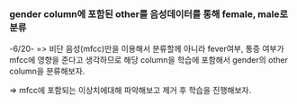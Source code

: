 ### gender column에 포함된 other를 음성데이터를 통해 female, male로 분류



-6/20-
=> 비단 음성(mfcc)만을 이용해서 분류할께 아니라 fever여부, 통증 여부가 mfcc에 영향을 준다고 생각하므로 해당 column을 학습에 포함해서 gender의 other column을 분류해보자.

=> mfcc에 포함되는 이상치에대해 파악해보고 제거 후 학습을 진행해보자.
